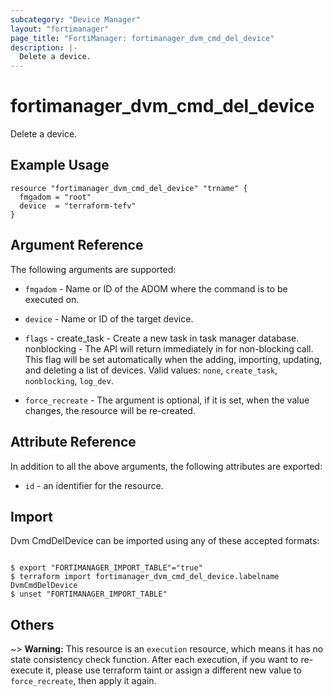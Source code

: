 ```yaml
---
subcategory: "Device Manager"
layout: "fortimanager"
page_title: "FortiManager: fortimanager_dvm_cmd_del_device"
description: |-
  Delete a device.
---
```


# fortimanager_dvm_cmd_del_device
Delete a device.

## Example Usage

```hcl
resource "fortimanager_dvm_cmd_del_device" "trname" {
  fmgadom = "root"
  device  = "terraform-tefv"
}
```

## Argument Reference


The following arguments are supported:


* `fmgadom` - Name or ID of the ADOM where the command is to be executed on.
* `device` - Name or ID of the target device.
* `flags` - create_task - Create a new task in task manager database. nonblocking - The API will return immediately in for non-blocking call. This flag will be set automatically when the adding, importing, updating, and deleting a list of devices. Valid values: `none`, `create_task`, `nonblocking`, `log_dev`.

* `force_recreate` - The argument is optional, if it is set, when the value changes, the resource will be re-created.


## Attribute Reference

In addition to all the above arguments, the following attributes are exported:
* `id` - an identifier for the resource.

## Import

Dvm CmdDelDevice can be imported using any of these accepted formats:
```

$ export "FORTIMANAGER_IMPORT_TABLE"="true"
$ terraform import fortimanager_dvm_cmd_del_device.labelname DvmCmdDelDevice
$ unset "FORTIMANAGER_IMPORT_TABLE"
```

## Others

~> **Warning:** This resource is an `execution` resource, which means it has no state consistency check function. After each execution, if you want to re-execute it, please use terraform taint or assign a different new value to `force_recreate`, then apply it again.
